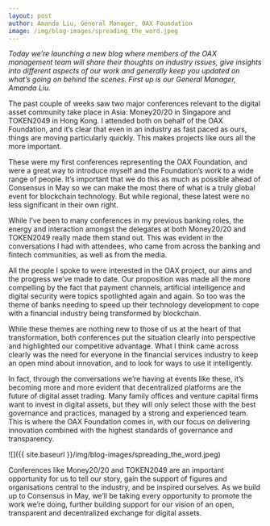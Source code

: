 ```yaml
---
layout: post
author: Amanda Liu, General Manager, OAX Foundation
image: /img/blog-images/spreading_the_word.jpeg
---
```


_Today we’re launching a new blog where members of the OAX management team will share their thoughts on industry issues, give insights into different aspects of our work and generally keep you updated on what’s going on behind the scenes. First up is our General Manager, Amanda Liu._

The past couple of weeks saw two major conferences relevant to the digital asset community take place in Asia: Money20/20 in Singapore and TOKEN2049 in Hong Kong. I attended both on behalf of the OAX Foundation, and it’s clear that even in an industry as fast paced as ours, things are moving particularly quickly. This makes projects like ours all the more important.

These were my first conferences representing the OAX Foundation, and were a great way to introduce myself and the Foundation’s work to a wide range of people. It’s important that we do this as much as possible ahead of Consensus in May so we can make the most there of what is a truly global event for blockchain technology. But while regional, these latest were no less significant in their own right.

While I’ve been to many conferences in my previous banking roles, the energy and interaction amongst the delegates at both Money20/20 and TOKEN2049 really made them stand out. This was evident in the conversations I had with attendees, who came from across the banking and fintech communities, as well as from the media.

All the people I spoke to were interested in the OAX project, our aims and the progress we’ve made to date. Our proposition was made all the more compelling by the fact that payment channels, artificial intelligence and digital security were topics spotlighted again and again. So too was the theme of banks needing to speed up their technology development to cope with a financial industry being transformed by blockchain.

While these themes are nothing new to those of us at the heart of that transformation, both conferences put the situation clearly into perspective and highlighted our competitive advantage. What I think came across clearly was the need for everyone in the financial services industry to keep an open mind about innovation, and to look for ways to use it intelligently.

In fact, through the conversations we’re having at events like these, it’s becoming more and more evident that decentralized platforms are the future of digital asset trading. Many family offices and venture capital firms want to invest in digital assets, but they will only select those with the best governance and practices, managed by a strong and experienced team. This is where the OAX Foundation comes in, with our focus on delivering innovation combined with the highest standards of governance and transparency.

![]({{ site.baseurl }}/img/blog-images/spreading_the_word.jpeg)

Conferences like Money20/20 and TOKEN2049 are an important opportunity for us to tell our story, gain the support of figures and organisations central to the industry, and be inspired ourselves. As we build up to Consensus in May, we’ll be taking every opportunity to promote the work we’re doing, further building support for our vision of an open, transparent and decentralized exchange for digital assets.
